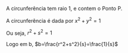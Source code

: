 A circunferência tem raio 1, e contem o Ponto P.

A circunferência é dada por $x^2+y^2=1$

Ou seja, $r^2+s^2=1$

Logo em b, $b=\frac{r^2+s^2}{s}=\frac{1}{s}$